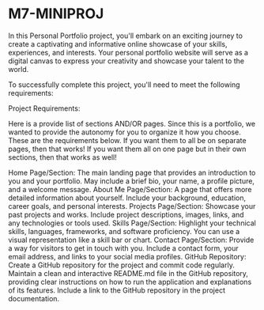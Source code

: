 # M7-MINIPROJ

In this Personal Portfolio project, you'll embark on an exciting journey to create a captivating and informative online showcase of your skills, experiences, and interests. Your personal portfolio website will serve as a digital canvas to express your creativity and showcase your talent to the world.

To successfully complete this project, you'll need to meet the following requirements:

Project Requirements: 

Here is a provide list of sections AND/OR pages. Since this is a portfolio, we wanted to provide the autonomy for you to organize it how you choose. These are the requirements below. If you want them to all be on separate pages, then that works! If you want them all on one page but in their own sections, then that works as well! 

Home Page/Section:
The main landing page that provides an introduction to you and your portfolio.
May include a brief bio, your name, a profile picture, and a welcome message.
About Me Page/Section:
A page that offers more detailed information about yourself.
Include your background, education, career goals, and personal interests.
Projects Page/Section:
Showcase your past projects and works.
Include project descriptions, images, links, and any technologies or tools used.
Skills Page/Section:
Highlight your technical skills, languages, frameworks, and software proficiency.
You can use a visual representation like a skill bar or chart.
Contact Page/Section:
Provide a way for visitors to get in touch with you.
Include a contact form, your email address, and links to your social media profiles.
GitHub Repository:
Create a GitHub repository for the project and commit code regularly.
Maintain a clean and interactive README.md file in the GitHub repository, providing clear instructions on how to run the application and explanations of its features.
Include a link to the GitHub repository in the project documentation.
